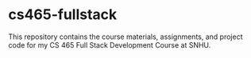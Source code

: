 # cs465-fullstack
This repository contains the course materials, assignments, and project code for my CS 465 Full Stack Development Course at SNHU.
